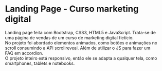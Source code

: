 # Landing Page - Curso marketing digital

<p>Landing page feita com Bootstrap, CSS3, HTML5 e JavaScript. Trata-se de uma página de vendas de um curso de marketing digital fictício.<br>
No projeto foi abordado elementos animados, como botões e animações no scroll consumindo a API scrollreveal. Além de utilizar o JS para fazer um FAQ em accordion.<br>
O projeto inteiro está responsivo, então ele se adapta a qualquer tela, como smartphones, tablets e notebooks. 
</p>

